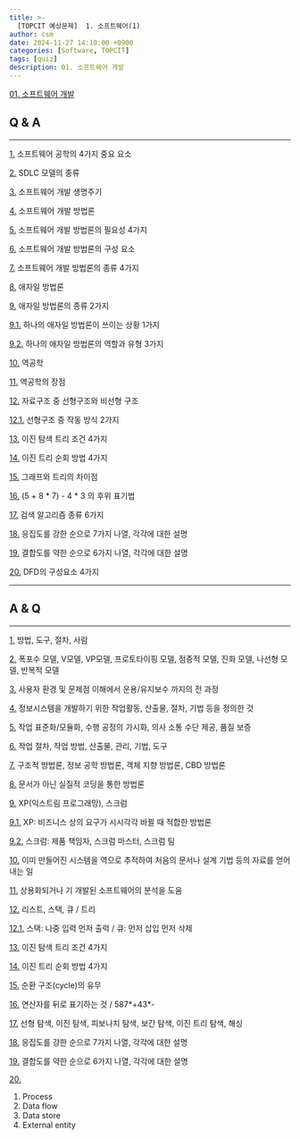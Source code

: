 ```yaml
---
title: >-
  [TOPCIT 예상문제]  1. 소프트웨어(1)
author: csm
date: 2024-11-27 14:10:00 +0900
categories: [Software, TOPCIT]
tags: [quiz]
description: 01. 소프트웨어 개발
---
```


[01. 소프트웨어 개발](https://www.topcit.or.kr/upload/edubox/essence/ess_ko_01/index.html)

## Q & A 
---
<span id="q1"></span> [1.](#a1) 소프트웨어 공학의 4가지 중요 요소  

<span id="q2"></span> [2.](#a2) SDLC 모델의 종류  

<span id="q3"></span> [3.](#a3) 소프트웨어 개발 생명주기  

<span id="q4"></span> [4.](#a4) 소프트웨어 개발 방법론  

<span id="q5"></span> [5.](#a5) 소프트웨어 개발 방법론의 필요성 4가지  

<span id="q6"></span> [6.](#a6) 소프트웨어 개발 방법론의 구성 요소  

<span id="q7"></span> [7.](#a7) 소프트웨어 개발 방법론의 종류 4가지  

<span id="q8"></span> [8.](#a8) 애자일 방법론  

<span id="q9"></span> [9.](#a9) 애자일 방법론의 종류 2가지  

<span id="q91"></span> [9.1.](#a91) 하나의 애자일 방법론이 쓰이는 상황 1가지  

<span id="q92"></span> [9.2.](#a92) 하나의 애자일 방법론의 역할과 유형 3가지  

<span id="q10"></span> [10.](#a10) 역공학  

<span id="q11"></span> [11.](#a11) 역공학의 장점  

<span id="q12"></span> [12.](#a12) 자료구조 중 선형구조와 비선형 구조  

<span id="q121"></span> [12.1.](#a121) 선형구조 중 작동 방식 2가지  

<span id="q13"></span> [13.](#a13) 이진 탐색 트리 조건 4가지  

<span id="q14"></span> [14.](#a14) 이진 트리 순회 방법 4가지  

<span id="q15"></span> [15.](#a15) 그래프와 트리의 차이점  

<span id="q16"></span> [16.](#a16) (5 + 8 * 7) - 4 * 3 의 후위 표기법  

<span id="q17"></span> [17.](#a17) 검색 알고리즘 종류 6가지  

<span id="q18"></span> [18.](#a18) 응집도를 강한 순으로 7가지 나열, 각각에 대한 설명  

<span id="q19"></span> [19.](#a19) 결합도를 약한 순으로 6가지 나열, 각각에 대한 설명  

<span id="q20"></span> [20.](#a20) DFD의 구성요소 4가지  

---

## A & Q 
---
<span id="a1"></span> [1.](#q1) 방법, 도구, 절차, 사람  

<span id="a2"></span> [2.](#q2) 폭포수 모델, V모델, VP모델, 프로토타이핑 모델, 점증적 모델, 진화 모델, 나선형 모델, 반복적 모델  

<span id="a3"></span> [3.](#q3) 사용자 환경 및 문제점 이해에서 운용/유지보수 까지의 전 과정  

<span id="a4"></span> [4.](#q4) 정보시스템을 개발하기 위한 작업활동, 산출물, 절차, 기법 등을 정의한 것  

<span id="a5"></span> [5.](#q5) 작업 표준화/모듈화, 수행 공정의 가시화, 의사 소통 수단 제공, 품질 보증  

<span id="a6"></span> [6.](#q6) 작업 절차, 작업 방법, 산출물, 관리, 기법, 도구  

<span id="a7"></span> [7.](#q7) 구조적 방법론, 정보 공학 방법론, 객체 지향 방법론, CBD 방법론  

<span id="a8"></span> [8.](#q8) 문서가 아닌 실질적 코딩을 통한 방법론  

<span id="a9"></span> [9.](#q9) XP(익스트림 프로그래밍), 스크럼  

<span id="a91"></span> [9.1.](#q91) XP: 비즈니스 상의 요구가 시시각각 바뀔 때 적합한 방법론  

<span id="a92"></span> [9.2.](#q92) 스크럼: 제품 책임자, 스크럼 마스터, 스크럼 팀  

<span id="a10"></span> [10.](#q10) 이미 만들어진 시스템을 역으로 추적하여 처음의 문서나 설계 기법 등의 자료를 얻어내는 일  

<span id="a11"></span> [11.](#q11) 상용화되거나 기 개발된 소프트웨어의 분석을 도움  

<span id="a12"></span> [12.](#q12) 리스트, 스택, 큐 / 트리  

<span id="a121"></span> [12.1.](#q121) 스택: 나중 입력 먼저 출력 / 큐: 먼저 삽입 먼저 삭제  

<span id="a13"></span> [13.](#q13) 이진 탐색 트리 조건 4가지  

<span id="a14"></span> [14.](#q14) 이진 트리 순회 방법 4가지  

<span id="a15"></span> [15.](#q15) 순환 구조(cycle)의 유무  

<span id="a16"></span> [16.](#q16) 연산자를 뒤로 표기하는 것 / 587*+43\*-  

<span id="a17"></span> [17.](#q17) 선형 탐색, 이진 탐색, 피보나치 탐색, 보간 탐색, 이진 트리 탐색, 해싱  

<span id="a18"></span> [18.](#q18) 응집도를 강한 순으로 7가지 나열, 각각에 대한 설명  

<span id="a19"></span> [19.](#q19) 결합도를 약한 순으로 6가지 나열, 각각에 대한 설명  

<span id="a20"></span> [20.](#q20)  
 1) Process  
 2) Data flow  
 3) Data store  
 4) External entity  
